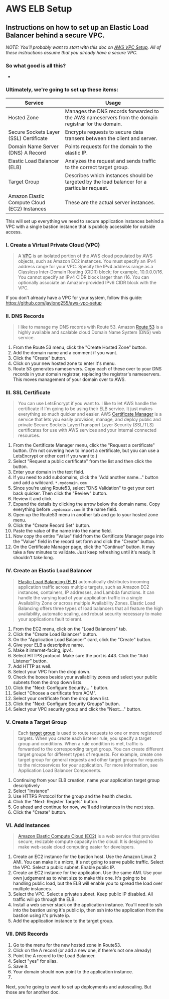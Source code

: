 # AWS ELB Setup

## Instructions on how to set up an Elastic Load Balancer behind a secure VPC.
*NOTE: You'll probably want to start with this doc on [AWS VPC Setup](https://github.com/jaylong255/aws-vpc-setup). All of these instructions assume that you already have a secure VPC.*
### So what good is all this?
- 

### Ultimately, we're going to set up these items:
|Service|Usage|
|--|--|
|Hosted Zone|Manages the DNS records forwarded to the AWS nameservers from the domain registrar for the domain.|
|Secure Sockets Layer (SSL) Certificate|Encrypts requests to secure data transers between the client and server.|
|Domain Name Server (DNS) A Record|Points requests for the domain to the elastic IP.|
|Elastic Load Balancer (ELB)|Analyzes the request and sends traffic to the correct target group.|
|Target Group|Describes which instances should be targeted by the load balancer for a particular request.|
|Amazon Elastic Compute Cloud (EC2) Instances|These are the actual server instances.|

This will set up everything we need to secure application instances behind a VPC with a single bastion instance that is publicly accessible for outside access. 

### I. Create a Virtual Private Cloud (VPC)
>A [VPC](https://docs.amazonaws.cn/en_us/vpc/latest/userguide/what-is-amazon-vpc.html) is an isolated portion of the AWS cloud populated by AWS objects, such as Amazon EC2 instances. You must specify an IPv4 address range for your VPC. Specify the IPv4 address range as a Classless Inter-Domain Routing (CIDR) block; for example, 10.0.0.0/16. You cannot specify an IPv4 CIDR block larger than /16. You can optionally associate an Amazon-provided IPv6 CIDR block with the VPC.

If you don't already have a VPC for your system, follow this guide: https://github.com/jaylong255/aws-vpc-setup

### II. DNS Records
> I like to manage my DNS records with Route 53. Amazon [Route 53](https://aws.amazon.com/route53/) is a highly available and scalable cloud Domain Name System (DNS) web service.
1. From the Route 53 menu, click the "Create Hosted Zone" button.
2. Add the domain name and a comment if you want.
3. Click the "Create" button.
4. Click on your new hosted zone to enter it's menu.
5. Route 53 generates nameservers. Copy each of these over to your DNS records in your domain registrar, replacing the registrar's nameservers. This moves management of your domain over to AWS.

### III. SSL Certificate
> You can use LetsEncrypt if you want to. I like to let AWS handle the certificate if I'm going to be using their ELB service. It just makes everything so much quicker and easier. AWS [Certificate Manager](https://aws.amazon.com/certificate-manager/) is a service that lets you easily provision, manage, and deploy public and private Secure Sockets Layer/Transport Layer Security (SSL/TLS) certificates for use with AWS services and your internal connected resources.
1. From the Certificate Manager menu, click the "Request a certificate" button. (I'm not covering how to import a certificate, but you can use a LetsEncrypt or other cert if you want to.)
2. Select "Request a public certificate" from the list and then click the button.
3. Enter your domain in the text field.
4. If you need to add subdomains, click the "Add another name..." button and add a wildcard. `*.mydomain.com`
5. Since you're using Route53, select "DNS Validation" to get your cert back quicker. Then click the "Review" button.
6. Review it and click 
7. Expand the details by clicking the arrow below the domain name. Copy everything before `.mydomain.com` in the name field.
8. Open up the Route53 menu in another tab and go to your hosted zone menu.
9. Click the "Create Record Set" button.
10. Paste the value of the name into the name field.
11. Now copy the entire "Value" field from the Certificate Manager page into the "Value" field in the record set form and click the "Create" button.
12. On the Certificate Manager page, click the "Continue" button. It may take a few minutes to validate. Just keep refreshing until it's ready. It shouldn't take long.

### IV. Create an Elastic Load Balancer
>[Elastic Load Balancing (ELB)](https://aws.amazon.com/elasticloadbalancing/) automatically distributes incoming application traffic across multiple targets, such as Amazon EC2 instances, containers, IP addresses, and Lambda functions. It can handle the varying load of your application traffic in a single Availability Zone or across multiple Availability Zones. Elastic Load Balancing offers three types of load balancers that all feature the high availability, automatic scaling, and robust security necessary to make your applications fault tolerant.
1. From the EC2 menu, click on the "Load Balancers" tab.
2. Click the "Create Load Balancer" button.
3. On the "Application Load Balancer" card, click the "Create" button.
4. Give your ELB a descriptive name.
5. Make it internet-facing, ipv4.
6. Select HTTPS protocol. Make sure the port is 443. Click the "Add Listener" button.
7. Add HTTP as well.
8. Select your VPC from the drop down.
9. Check the boxes beside your availability zones and select your public subnets from the drop down lists.
10. Click the "Next: Configure Security... " button.
11. Select "Choose a certificate from ACM".
12. Select your certificate from the drop down list.
13. Click the "Next: Configure Security Groups" button.
14. Select your VPC security group and click the "Next:..." button.

### V. Create a Target Group
>Each [target group](https://docs.aws.amazon.com/elasticloadbalancing/latest/application/load-balancer-target-groups.html) is used to route requests to one or more registered targets. When you create each listener rule, you specify a target group and conditions. When a rule condition is met, traffic is forwarded to the corresponding target group. You can create different target groups for different types of requests. For example, create one target group for general requests and other target groups for requests to the microservices for your application. For more information, see Application Load Balancer Components.
1. Continuing from your ELB creation, name your application target group descriptively
2. Select "Instance"
3. Use HTTPS Protocol for the group and the health checks.
4. Click the "Next: Register Targets" button.
5. Go ahead and continue for now, we'll add instances in the next step.
6. Click the "Create" button.

### VI. Add Instances
> [Amazon Elastic Compute Cloud (EC2)](https://aws.amazon.com/ec2/) is a web service that provides secure, resizable compute capacity in the cloud. It is designed to make web-scale cloud computing easier for developers.
1. Create an EC2 instance for the bastion host. Use the Amazon Linux 2 AMI. You can make it a micro, it's not going to serve public traffic. Select the VPC. Select a public subnet. Enable public IP.
2. Create an EC2 instance for the application. Use the same AMI. Use your own judgement as to what size to make this one. It's going to be handling public load, but the ELB will enable you to spread the load over multiple instances.
3. Select the VPC. Select a private subnet. Keep public IP disabled. All traffic will go through the ELB.
4. Install a web server stack on the application instance. You'll need to ssh into the bastion using it's public ip, then ssh into the application from the bastion using it's private ip.
5. Add the application instance to the target group.


### VII. DNS Records
>
1. Go to the menu for the new hosted zone in Route53.
2. Click on the A record (or add a new one, if there's not one already)
3. Point the A record to the Load Balancer.
4. Select "yes" for alias.
5. Save it.
6. Your domain should now point to the application instance. 
7. 

Next, you're going to want to set up deployments and autoscaling. But those are for another doc.


 
